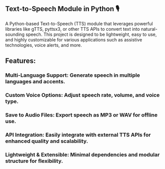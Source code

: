 ## Text-to-Speech Module in Python 🎙️

A Python-based Text-to-Speech (TTS) module that leverages powerful libraries like gTTS, pyttsx3, or other TTS APIs to convert text into natural-sounding speech. This project is designed to be lightweight, easy to use, and highly customizable for various applications such as assistive technologies, voice alerts, and more.
## Features:

### Multi-Language Support: Generate speech in multiple languages and accents.
### Custom Voice Options: Adjust speech rate, volume, and voice type.
### Save to Audio Files: Export speech as MP3 or WAV for offline use.
### API Integration: Easily integrate with external TTS APIs for enhanced quality and scalability.
### Lightweight & Extensible: Minimal dependencies and modular structure for flexibility.
